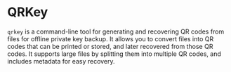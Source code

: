 QRKey
====

`qrkey` is a command-line tool for generating and recovering QR codes from files for offline private key backup.
It allows you to convert files into QR codes that can be printed or stored, and later recovered from those QR codes.
It supports large files by splitting them into multiple QR codes, and includes metadata for easy recovery.
